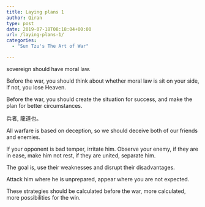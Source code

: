 ```yaml
---
title: Laying plans 1
author: Qiran
type: post
date: 2019-07-18T08:18:04+00:00
url: /laying-plans-1/
categories:
  - "Sun Tzu's The Art of War"

---
```

sovereign should have moral law.

Before the war, you should think about whether moral law is sit on your side, if not, you lose Heaven.

Before the war, you should create the situation for success, and make the plan for better circumstances.

<p class="has-text-color has-primary-color">
  兵者, 龍道也。
</p>

All warfare is based on deception, so we should deceive both of our friends and enemies.

If your opponent is bad temper, irritate him. Observe your enemy, if they are in ease, make him not rest, if they are united, separate him.

The goal is, use their weaknesses and disrupt their disadvantages.

Attack him where he is unprepared, appear where you are not expected.

These strategies should be calculated before the war, more calculated, more possibilities for the win.